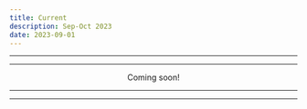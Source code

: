 ```yaml
---
title: Current 
description: Sep-Oct 2023
date: 2023-09-01
---
```


---
---

<div align="center">Coming soon!</div>

---
---
